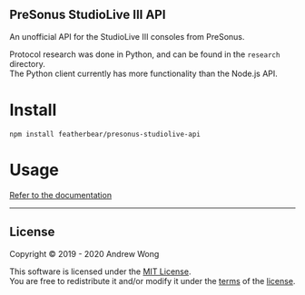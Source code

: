 PreSonus StudioLive III API
---

An unofficial API for the StudioLive III consoles from PreSonus.  

Protocol research was done in Python, and can be found in the `research` directory.  
The Python client currently has more functionality than the Node.js API.

# Install

`npm install featherbear/presonus-studiolive-api`

# Usage

[Refer to the documentation](https://featherbear.cc/presonus-studiolive-api/api-documentation.html)

---

## License

Copyright © 2019 - 2020 Andrew Wong  

This software is licensed under the [MIT License](https://opensource.org/licenses/MIT).  
You are free to redistribute it and/or modify it under the [terms](https://opensource.org/licenses/MIT) of the [license](https://opensource.org/licenses/MIT).
